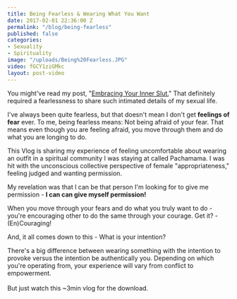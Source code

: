 ```yaml
---
title: Being Fearless & Wearing What You Want
date: 2017-02-01 22:36:00 Z
permalink: "/blog/being-fearless"
published: false
categories:
- Sexuality
- Spirituality
image: "/uploads/Being%20Fearless.JPG"
video: fGCY1ziGMkc
layout: post-video
---
```


You might've read my post, "[Embracing Your Inner Slut.](www.jocelynlee.ca/blog/embrace-your-inner-slut)" That definitely required a fearlessness to share such intimated details of my sexual life. 

I've always been quite fearless, but that doesn't mean I don't get **feelings of fear** ever. To me, being fearless means: Not being afraid of your fear. That means even though you are feeling afraid, you move through them and do what you are longing to do. 

This Vlog is sharing my experience of feeling uncomfortable about wearing an outfit in a spiritual community I was staying at called Pachamama. I was hit with the unconscious collective perspective of female "appropriateness," feeling judged and wanting permission. 

My revelation was that I can be that person I'm looking for to give me permission - **I can can give myself permission!**

When you move through your fears and do what you truly want to do - you're encouraging other to do the same through your courage. Get it? - (En)Couraging!

And, it all comes down to this - What is your intention? 

There's a big difference between wearing something with the intention to provoke versus the intention be authentically you. Depending on which you're operating from, your experience will vary from conflict to empowerment. \
\
But just watch this \~3min vlog for the download. 